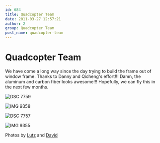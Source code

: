 ```yaml
---
id: 684
title: Quadcopter Team
date: 2011-03-27 12:57:21
author: 2
group: Quadcopter Team
post_name: quadcopter-team
---
```


# Quadcopter Team

We have come a long way since the day trying to build the frame out of window frame. Thanks to Danny and Qicheng's effort!!! Damn, the aluminum and carbon fiber looks awesome!!! Hopefully, we can fly this in the next few months.

![DSC 7759](http://139.162.84.35/wp-content/uploads/2011/03/DSC_7759.jpg "DSC_7759.JPG") 

![IMG 9358](http://139.162.84.35/wp-content/uploads/2011/03/IMG_9358.jpg "IMG_9358.JPG") 

![DSC 7757](http://139.162.84.35/wp-content/uploads/2011/03/DSC_7757.jpg "DSC_7757.JPG") 

![IMG 9355](http://139.162.84.35/wp-content/uploads/2011/03/IMG_9355.jpg "IMG_9355.JPG") 

Photos by [Lutz](http://www.lumi-photo.com/) and [David](http://www.flickr.com/photos/taweili/)